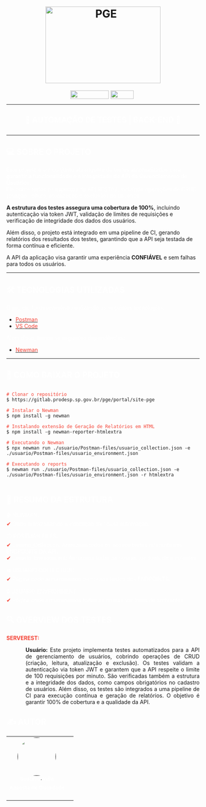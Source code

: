 <h1 align="center">
    <img src="https://encrypted-tbn0.gstatic.com/images?q=tbn:ANd9GcSViCoMGDM9XiBXvlyB07xGRIIidiLMPfDxyQ&s" alt="PGE" height="200" width="300">
    <br>
</h1>

<div style="display: flex; justify-content: center;">
<a href="https://gitlab.prodesp.sp.gov.br/pge/portal/site-pge/-/commits/master?ref_type=heads"><img src="https://img.shields.io/badge/-COMMITS-f44336?style=for-the-badge&logo=github&logoColor=white" width="100" height="22" style="margin-right: 5px;"/></a>
<a href="https://serverest.dev/#/"><img src="https://img.shields.io/badge/-API-1da750?style=for-the-badge&logo=internet-explorer&logoColor=White" width="60" height="22" style="margin-right: 5px;"/></a>
</div>

---

<h4 align="center" style="color: white; font-size: 20px;">
    🚧 AUTOMAÇÃO DE TESTES | BACK-END 🚧
</h4>

---

## <font color="white">💻 SOBRE O PROJETO</font>

<p style="color: white;">Este projeto é um conjunto abrangente de testes automatizados para <strong>garantir a funcionalidade e a integridade da API de Gerenciamento de Usuários.</strong><br>
Ele cobre todos os aspectos da API RESTful, incluindo operações de CRUD (criação, leitura, atualização e exclusão) de usuários.<br>

<strong>A estrutura dos testes assegura uma cobertura de 100%</strong>, incluindo autenticação via token JWT, validação de limites de requisições e verificação de integridade dos dados dos usuários.<br>

Além disso, o projeto está integrado em uma pipeline de CI, gerando relatórios dos resultados dos testes, garantindo que a API seja testada de forma contínua e eficiente.<br>

A API da aplicação visa garantir uma experiência <strong>CONFIÁVEL</strong> e sem falhas para todos os usuários.</p>

---

## <font color="white">🛠️ TECNOLOGIAS UTILIZADAS</font>

<font color="white">O projeto foi desenvolvido utilizando as seguintes tecnologias:</font>

- [<span style="color: #f44336;">Postman</span>](https://www.postman.com/)
- [<span style="color: #f44336;">VS Code</span>](https://code.visualstudio.com/)

<font color="white">Além disso, temos as seguintes dependências:</font>

- [<span style="color: #f44336;">Newman</span>](https://www.npmjs.com/package/newman)

---

## <font color="white">📂 COMO BAIXAR O PROJETO</font>

<pre>
<code class="language-bash">
<span style="color: #f44336;"># Clonar o repositório</span>
$ https://gitlab.prodesp.sp.gov.br/pge/portal/site-pge

<span style="color: #f44336;"># Instalar o Newman</span>
$ npm install -g newman

<span style="color: #f44336;"># Instalando extensão de Geração de Relatórios em HTML</span>
$ npm install -g newman-reporter-htmlextra

<span style="color: #f44336;"># Executando o Newman</span>
$ npx newman run ./usuario/Postman-files/usuario_collection.json -e ./usuario/Postman-files/usuario_environment.json

<span style="color: #f44336;"># Executando o reports</span>
$ newman run ./usuario/Postman-files/usuario_collection.json -e ./usuario/Postman-files/usuario_environment.json -r htmlextra
</code>
</pre>

## <font color="white">📝 RESUMO DA ESTRUTURA</font>

<p style="color: #FFFFFF;">
    🎬 NEWMAN:<br>
    <font color="#f44336">&#10004;</font> Onde armazenamos a execução da nossa automação.
</p>

<p style="color: #FFFFFF;">
    ⚪ POSTMAN FILES:<br>
    <font color="#f44336">&#10004;</font> usuario_Collection: Armazena todos os nossos testes referente aos ENDPOINTS DA API.<br>
    <font color="#f44336">&#10004;</font> usuario_Environment: Armazena todas as nossas variáveis de ambientes.<br>
</p>

<p style="color: #FFFFFF;">
    ⏯️ USUARIO COLLECTION:<br>
    <font color="#f44336">&#10004;</font> Página onde armazenamos os nossos testes dos ENDPOINTS.<br>
</p>

<p style="color: #FFFFFF;">
    🔒 USUARIO ENVIRONMENT:<br>
    <font color="#f44336">&#10004;</font> Página onde armazenamos todas as nossas variáveis de ambientes.<br>
</p>

## <font color="white">🔍 OVERVIEW DOS TESTES</font>

<p style="color: #FFFFFF;">
    <strong style="color: #f44336;">SERVEREST:</strong><br>
    <p style="text-align: justify; margin-left: 50px;">
    <strong>Usuário:</strong> Este projeto implementa testes automatizados para a API de gerenciamento de usuários, cobrindo operações de CRUD (criação, leitura, atualização e exclusão). Os testes validam a autenticação via token JWT e garantem que a API respeite o limite de 100 requisições por minuto. São verificadas também a estrutura e a integridade dos dados, como campos obrigatórios no cadastro de usuários. Além disso, os testes são integrados a uma pipeline de CI para execução contínua e geração de relatórios. O objetivo é garantir 100% de cobertura e a qualidade da API.
    </p>

<h2 style="color: white;">✍ AUTOR</h2>
  <table>
  <tr>
    <td align="center">
      <a href="">
        <img style="border-radius: 50%;" src="https://avatars.githubusercontent.com/u/132934043?s=400&u=d70e99353630191829cdfbc95f9f48c0a66299e8&v=4" width="100px;" alt=""/>
        <br />
         <sub style="color: white;"><b>Gustavo Ávila</b></sub>
      </a>
      <br />
      <a title="GUSTAVO ÁVILA"><sub style="color: white;"><b>Analista de Qualidade<b></a>
      <br/>
      <br/>
      <a href="mailto:gustavotoiansk@icloud.com">
        <img src="https://img.shields.io/badge/-gustavotoiansk@icloud.com-f44336?style=flat-square&logo=Gmail&logoColor=white" alt=""/>
      </a>
      <td align="center">
    </td>
  </tr>
</table>